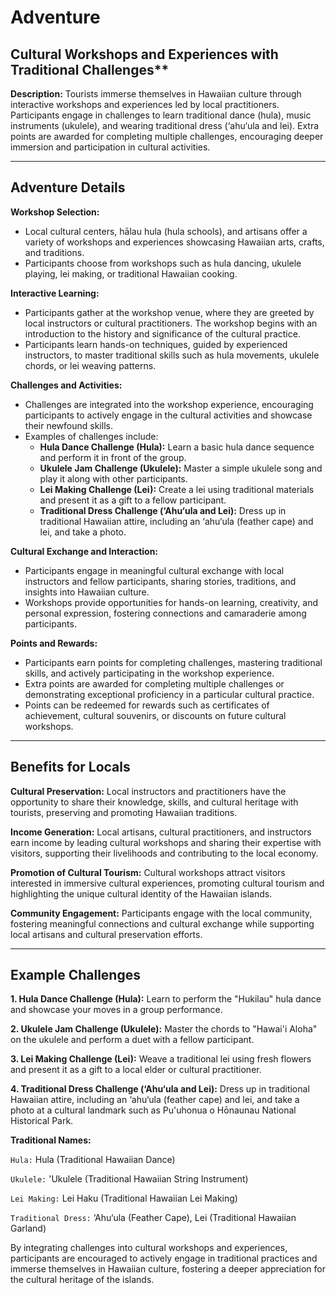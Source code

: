 # Adventure

## Cultural Workshops and Experiences with Traditional Challenges\*\*

**Description:**
Tourists immerse themselves in Hawaiian culture through interactive workshops and experiences led by local practitioners. Participants engage in challenges to learn traditional dance (hula), music instruments (ukulele), and wearing traditional dress (‘ahu‘ula and lei). Extra points are awarded for completing multiple challenges, encouraging deeper immersion and participation in cultural activities.

---

## Adventure Details

**Workshop Selection:**

- Local cultural centers, hālau hula (hula schools), and artisans offer a variety of workshops and experiences showcasing Hawaiian arts, crafts, and traditions.
- Participants choose from workshops such as hula dancing, ukulele playing, lei making, or traditional Hawaiian cooking.

**Interactive Learning:**

- Participants gather at the workshop venue, where they are greeted by local instructors or cultural practitioners. The workshop begins with an introduction to the history and significance of the cultural practice.
- Participants learn hands-on techniques, guided by experienced instructors, to master traditional skills such as hula movements, ukulele chords, or lei weaving patterns.

**Challenges and Activities:**

- Challenges are integrated into the workshop experience, encouraging participants to actively engage in the cultural activities and showcase their newfound skills.
- Examples of challenges include:
  - **Hula Dance Challenge (Hula):** Learn a basic hula dance sequence and perform it in front of the group.
  - **Ukulele Jam Challenge (Ukulele):** Master a simple ukulele song and play it along with other participants.
  - **Lei Making Challenge (Lei):** Create a lei using traditional materials and present it as a gift to a fellow participant.
  - **Traditional Dress Challenge (‘Ahu‘ula and Lei):** Dress up in traditional Hawaiian attire, including an ‘ahu‘ula (feather cape) and lei, and take a photo.

**Cultural Exchange and Interaction:**

- Participants engage in meaningful cultural exchange with local instructors and fellow participants, sharing stories, traditions, and insights into Hawaiian culture.
- Workshops provide opportunities for hands-on learning, creativity, and personal expression, fostering connections and camaraderie among participants.

**Points and Rewards:**

- Participants earn points for completing challenges, mastering traditional skills, and actively participating in the workshop experience.
- Extra points are awarded for completing multiple challenges or demonstrating exceptional proficiency in a particular cultural practice.
- Points can be redeemed for rewards such as certificates of achievement, cultural souvenirs, or discounts on future cultural workshops.

---

## Benefits for Locals

**Cultural Preservation:** Local instructors and practitioners have the opportunity to share their knowledge, skills, and cultural heritage with tourists, preserving and promoting Hawaiian traditions.

**Income Generation:** Local artisans, cultural practitioners, and instructors earn income by leading cultural workshops and sharing their expertise with visitors, supporting their livelihoods and contributing to the local economy.

**Promotion of Cultural Tourism:** Cultural workshops attract visitors interested in immersive cultural experiences, promoting cultural tourism and highlighting the unique cultural identity of the Hawaiian islands.

**Community Engagement:** Participants engage with the local community, fostering meaningful connections and cultural exchange while supporting local artisans and cultural preservation efforts.

---

## Example Challenges

**1. Hula Dance Challenge (Hula):** Learn to perform the "Hukilau" hula dance and showcase your moves in a group performance.

**2. Ukulele Jam Challenge (Ukulele):** Master the chords to "Hawai'i Aloha" on the ukulele and perform a duet with a fellow participant.

**3. Lei Making Challenge (Lei):** Weave a traditional lei using fresh flowers and present it as a gift to a local elder or cultural practitioner.

**4. Traditional Dress Challenge (‘Ahu‘ula and Lei):** Dress up in traditional Hawaiian attire, including an ‘ahu‘ula (feather cape) and lei, and take a photo at a cultural landmark such as Pu'uhonua o Hōnaunau National Historical Park.

**Traditional Names:**

`Hula:` Hula (Traditional Hawaiian Dance)

`Ukulele:` 'Ukulele (Traditional Hawaiian String Instrument)

`Lei Making:` Lei Haku (Traditional Hawaiian Lei Making)

`Traditional Dress:` ‘Ahu‘ula (Feather Cape), Lei (Traditional Hawaiian Garland)

By integrating challenges into cultural workshops and experiences, participants are encouraged to actively engage in traditional practices and immerse themselves in Hawaiian culture, fostering a deeper appreciation for the cultural heritage of the islands.
